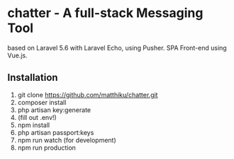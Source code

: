 # chatter - A full-stack Messaging Tool

based on Laravel 5.6 with Laravel Echo, using Pusher. SPA Front-end using Vue.js.

## Installation

1. git clone https://github.com/matthiku/chatter.git
1. composer install
1. php artisan key:generate
1. (fill out .env!)
1. npm install
1. php artisan passport:keys
1. npm run watch (for development)
1. npm run production

